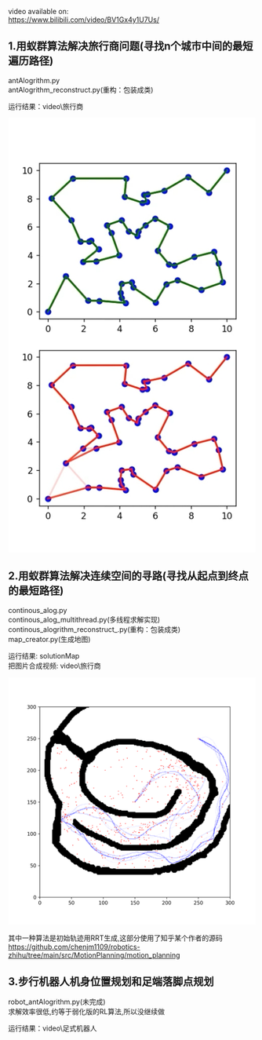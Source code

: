 video available on:\
https://www.bilibili.com/video/BV1Gx4y1U7Us/

## 1.用蚁群算法解决旅行商问题(寻找n个城市中间的最短遍历路径)
antAlogrithm.py\
antAlogrithm_reconstruct.py(重构：包装成类)

运行结果：video\旅行商

![Alt text](readme2.png)

## 2.用蚁群算法解决连续空间的寻路(寻找从起点到终点的最短路径)
continous_alog.py\
continous_alog_multithread.py(多线程求解实现)\
continous_alogrithm_reconstruct_.py(重构：包装成类)\
map_creator.py(生成地图)

运行结果: solutionMap\
把图片合成视频: video\旅行商

![Alt text](readme1.png)

其中一种算法是初始轨迹用RRT生成,这部分使用了知乎某个作者的源码\
https://github.com/chenjm1109/robotics-zhihu/tree/main/src/MotionPlanning/motion_planning

## 3.步行机器人机身位置规划和足端落脚点规划
robot_antAlogrithm.py(未完成)\
求解效率很低,约等于弱化版的RL算法,所以没继续做

运行结果：video\足式机器人